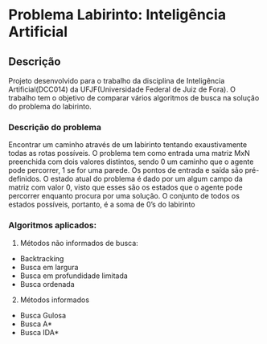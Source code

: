 # Problema Labirinto: Inteligência Artificial

## Descrição

Projeto desenvolvido para o trabalho da disciplina de Inteligência Artificial(DCC014) da UFJF(Universidade Federal de Juiz de Fora).
O trabalho tem o objetivo de comparar vários algoritmos de busca na solução do problema do labirinto.

### Descrição do problema

Encontrar um caminho através de um labirinto tentando exaustivamente todas as rotas possíveis. O problema tem como entrada uma matriz MxN preenchida com dois valores distintos, sendo 0 um caminho que o agente pode percorrer, 1 se for uma parede. Os pontos de entrada e saída são pré-definidos. O estado atual do problema é dado por um algum campo da matriz com valor 0, visto que esses são os estados que o agente pode percorrer enquanto procura por uma solução. O conjunto de todos os estados possíveis, portanto, é a soma de 0’s do labirinto

### Algoritmos aplicados:

1. Métodos não informados de busca:

* Backtracking
* Busca em largura
* Busca em profundidade limitada 
* Busca ordenada 

2. Métodos informados

* Busca Gulosa
* Busca A*
* Busca IDA*


